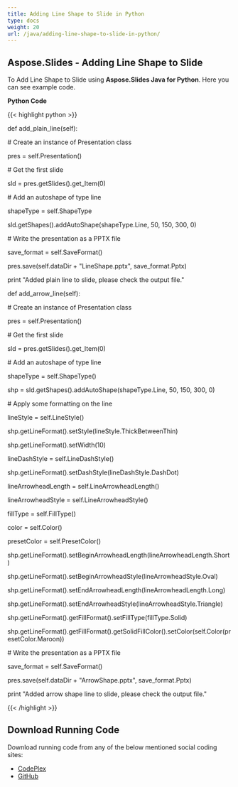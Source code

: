 ```yaml
---
title: Adding Line Shape to Slide in Python
type: docs
weight: 20
url: /java/adding-line-shape-to-slide-in-python/
---
```


## **Aspose.Slides - Adding Line Shape to Slide**
To Add Line Shape to Slide using **Aspose.Slides Java for Python**. Here you can see example code.

**Python Code**

{{< highlight python >}}

 def add_plain_line(self):

\# Create an instance of Presentation class

pres = self.Presentation()

\# Get the first slide

sld = pres.getSlides().get_Item(0)

\# Add an autoshape of type line

shapeType = self.ShapeType

sld.getShapes().addAutoShape(shapeType.Line, 50, 150, 300, 0)

\# Write the presentation as a PPTX file

save_format = self.SaveFormat()

pres.save(self.dataDir + "LineShape.pptx", save_format.Pptx)

print "Added plain line to slide, please check the output file."

def add_arrow_line(self):

\# Create an instance of Presentation class

pres = self.Presentation()

\# Get the first slide

sld = pres.getSlides().get_Item(0)

\# Add an autoshape of type line

shapeType = self.ShapeType()

shp = sld.getShapes().addAutoShape(shapeType.Line, 50, 150, 300, 0)

\# Apply some formatting on the line

lineStyle = self.LineStyle()

shp.getLineFormat().setStyle(lineStyle.ThickBetweenThin)

shp.getLineFormat().setWidth(10)

lineDashStyle = self.LineDashStyle()

shp.getLineFormat().setDashStyle(lineDashStyle.DashDot)

lineArrowheadLength = self.LineArrowheadLength()

lineArrowheadStyle = self.LineArrowheadStyle()

fillType = self.FillType()

color = self.Color()

presetColor = self.PresetColor()

shp.getLineFormat().setBeginArrowheadLength(lineArrowheadLength.Short)

shp.getLineFormat().setBeginArrowheadStyle(lineArrowheadStyle.Oval)

shp.getLineFormat().setEndArrowheadLength(lineArrowheadLength.Long)

shp.getLineFormat().setEndArrowheadStyle(lineArrowheadStyle.Triangle)

shp.getLineFormat().getFillFormat().setFillType(fillType.Solid)

shp.getLineFormat().getFillFormat().getSolidFillColor().setColor(self.Color(presetColor.Maroon))

\# Write the presentation as a PPTX file

save_format = self.SaveFormat()

pres.save(self.dataDir + "ArrowShape.pptx", save_format.Pptx)

print "Added arrow shape line to slide, please check the output file."

{{< /highlight >}}
## **Download Running Code**
Download running code from any of the below mentioned social coding sites:

- [CodePlex](https://asposeslidesjavapython.codeplex.com/releases/view/620922)
- [GitHub](https://github.com/aspose-slides/Aspose.Slides-for-Java/releases/tag/Aspose.Slides_Java_for_Python-v1.0)
